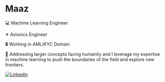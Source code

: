 # Maaz

💻 Machine Learning Engineer

✈ Avionics Engineer

💲 Working in AML/KYC Domain

🌠 Addressing larger concepts facing humanity and I leverage my expertise in machine learning to push the boundaries of the field and explore new frontiers.

[![Linkedin](https://img.shields.io/badge/LinkedIn-0077B5?style=for-the-badge&logo=linkedin&logoColor=white)](https://www.linkedin.com/in/maazjamshaid/) 


